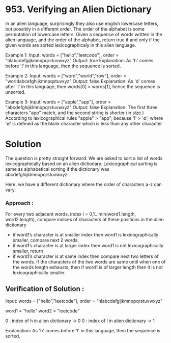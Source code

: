 # 953. Verifying an Alien Dictionary

In an alien language, surprisingly they also use english lowercase letters, but possibly in a different order. 
The order of the alphabet is some permutation of lowercase letters.
Given a sequence of words written in the alien language, and the order of the alphabet, 
return true if and only if the given words are sorted lexicographicaly in this alien language.

Example 1:
Input: words = ["hello","leetcode"], order = "hlabcdefgijkmnopqrstuvwxyz"
Output: true
Explanation: As 'h' comes before 'l' in this language, then the sequence is sorted.

Example 2:
Input: words = ["word","world","row"], order = "worldabcefghijkmnpqstuvxyz"
Output: false
Explanation: As 'd' comes after 'l' in this language, then words[0] > words[1], hence the sequence is unsorted.

Example 3:
Input: words = ["apple","app"], order = "abcdefghijklmnopqrstuvwxyz"
Output: false
Explanation: The first three characters "app" match, and the second string is shorter (in size.) 
According to lexicographical rules "apple" > "app", because 'l' > '∅', 
where '∅' is defined as the blank character which is less than any other character

# Solution

The question is pretty straight forward. We are asked to sort a list of words lexicographically based on an alien dictionary. 
Lexicographical sorting is same as alphabetical sorting if the dictionary was abcdefghijklmnopqrstuvwxyz.

Here, we have a different dictionary where the order of characters a-z can vary.

### Approach :
For every two adjacent words, index i = 0,1...min(word1.length, word2.length), compare indices of characters at these positions in the alien dictionary
- if word1’s character is at smaller index then word1 is lexicographically smaller, compare next 2 words.
- if word1’s character is at larger index then word1 is not lexicographically smaller, return
- if word1’s character is at same index then compare next two letters of the words. If the characters of the two words are same until when one of the words length exhausts, then if word1 is of larger length then it is not lexicographically smaller.

## Verification of Solution :

Input: words = ["hello","leetcode"], order = "hlabcdefgijkmnopqrstuvwxyz"

word1 = "hello"
word2 = "leetcode"

0 : index of h in alien dictionary -> 0
0 : index of l in alien dictionary -> 1

Explanation: As 'h' comes before 'l' in this language, then the sequence is sorted.
